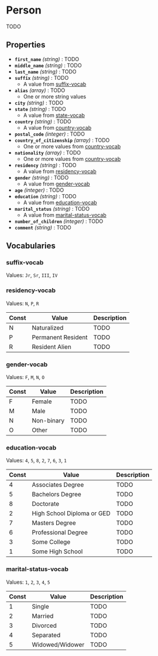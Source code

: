 # Person
TODO

## Properties
- **`first_name`** *(string)* : TODO
- **`middle_name`** *(string)* : TODO
- **`last_name`** *(string)* : TODO
- **`suffix`** *(string)* : TODO
	- A value from [suffix-vocab](#suffix-vocab)
- **`alias`** *(array)* : TODO
	- One or more string values
- **`city`** *(string)* : TODO
- **`state`** *(string)* : TODO
	- A value from [state-vocab](../common/state-vocab.md)
- **`country`** *(string)* : TODO
	- A value from [country-vocab](../common/country-vocab.md)
- **`postal_code`** *(integer)* : TODO
- **`country_of_citizenship`** *(array)* : TODO
	- One or more values from [country-vocab](../common/country-vocab.md)
- **`nationality`** *(array)* : TODO
	- One or more values from [country-vocab](../common/country-vocab.md)
- **`residency`** *(string)* : TODO
	- A value from [residency-vocab](#residency-vocab)
- **`gender`** *(string)* : TODO
	- A value from [gender-vocab](#gender-vocab)
- **`age`** *(integer)* : TODO
- **`education`** *(string)* : TODO
	- A value from [education-vocab](#education-vocab)
- **`marital_status`** *(string)* : TODO
	- A value from [marital-status-vocab](#marital-status-vocab)
- **`number_of_children`** *(integer)* : TODO
- **`comment`** *(string)* : TODO

## Vocabularies

### suffix-vocab

Values: `Jr`, `Sr`, `III`, `IV`


### residency-vocab

Values: `N`, `P`, `R`

| Const | Value | Description |
| --- | --- | --- |
| N | Naturalized | TODO|
| P | Permanent Resident | TODO|
| R | Resident Alien | TODO|

### gender-vocab

Values: `F`, `M`, `N`, `O`

| Const | Value | Description |
| --- | --- | --- |
| F | Female | TODO|
| M | Male | TODO|
| N | Non-binary | TODO|
| O | Other | TODO|

### education-vocab

Values: `4`, `5`, `8`, `2`, `7`, `6`, `3`, `1`

| Const | Value | Description |
| --- | --- | --- |
| 4 | Associates Degree | TODO|
| 5 | Bachelors Degree | TODO|
| 8 | Doctorate | TODO|
| 2 | High School Diploma or GED | TODO|
| 7 | Masters Degree | TODO|
| 6 | Professional Degree | TODO|
| 3 | Some College | TODO|
| 1 | Some High School | TODO|

### marital-status-vocab

Values: `1`, `2`, `3`, `4`, `5`

| Const | Value | Description |
| --- | --- | --- |
| 1 | Single | TODO|
| 2 | Married | TODO|
| 3 | Divorced | TODO|
| 4 | Separated | TODO|
| 5 | Widowed/Widower | TODO|
